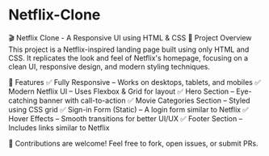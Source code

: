 # Netflix-Clone
🎬 Netflix Clone - A Responsive UI using HTML &amp; CSS 
📜 Project Overview
This project is a Netflix-inspired landing page built using only HTML and CSS. It replicates the look and feel of Netflix's homepage, focusing on a clean UI, responsive design, and modern styling techniques.

🚀 Features
✅ Fully Responsive – Works on desktops, tablets, and mobiles
✅ Modern Netflix UI – Uses Flexbox & Grid for layout
✅ Hero Section – Eye-catching banner with call-to-action
✅ Movie Categories Section – Styled using CSS grid
✅ Sign-in Form (Static) – A login form similar to Netflix
✅ Hover Effects – Smooth transitions for better UI/UX
✅ Footer Section – Includes links similar to Netflix


📢 Contributions are welcome! Feel free to fork, open issues, or submit PRs.
